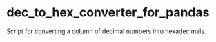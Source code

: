 # dec_to_hex_converter_for_pandas
Script for converting a column of decimal numbers into hexadecimals.
